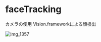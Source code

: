 # faceTracking

カメラの使用
Vision.frameworkによる顔検出


![img_1357](https://user-images.githubusercontent.com/38334778/49734759-bd09e080-fcc8-11e8-8cab-3bfd0c66448c.jpg)

